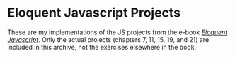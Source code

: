 # Eloquent Javascript Projects

These are my implementations of the JS projects from the e-book [*Eloquent Javascript*](http://eloquentjavascript.net/). Only the actual projects 
(chapters 7, 11, 15, 19, and 21) are included in this archive, not the exercises elsewhere in the book.
